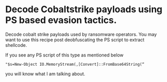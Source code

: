 # Decode Cobaltstrike payloads using PS based evasion tactics. 
Decode cobalt strike payloads used by ransomware operators. You may want to use this recipe post deobfuscating the PS script to extract shellcode. 

If you see any PS script of this type as mentioned below

``` "$s=New-Object IO.MemoryStream(,[Convert]::FromBase64String(“ ```

you will know what I am talking about.
